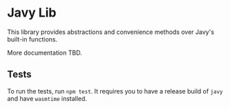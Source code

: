 # Javy Lib

This library provides abstractions and convenience methods over Javy's built-in functions.

More documentation TBD.

## Tests

To run the tests, run `npm test`. It requires you to have a release build of `javy` and have `wasmtime` installed.
